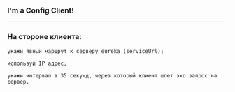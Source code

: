 ### I'm a Config Client!

---

### На стороне клиента:

    укажи явный маршрут к серверу eureka (serviceUrl);

    используй IP адрес;

    укажи интервал в 35 секунд, через который клиент шлет эхо запрос на сервер.
